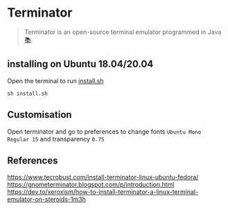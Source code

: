 # Terminator
> Terminator is an open-source terminal emulator programmed in Java [:books:](https://en.wikipedia.org/wiki/Terminator_(terminal_emulator)).

## installing on Ubuntu 18.04/20.04
Open the terminal to run [install.sh](install.sh)
```
sh install.sh
```

## Customisation
Open terminator and go to preferences to change fonts `Ubuntu Mono Regular 15` and transparency `0.75`

## References
https://www.tecrobust.com/install-terminator-linux-ubuntu-fedora/  
https://gnometerminator.blogspot.com/p/introduction.html  
https://dev.to/xeroxism/how-to-install-terminator-a-linux-terminal-emulator-on-steroids-1m3h   


